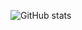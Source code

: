 ![GitHub stats](https://github-readme-stats.vercel.app/api?username=sms32&show_icons=true&theme=tokyonight)
